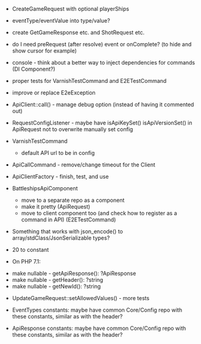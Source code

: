 - CreateGameRequest with optional playerShips

- eventType/eventValue into type/value?

- create GetGameResponse etc. and ShotRequest etc.
- do I need preRequest (after resolve) event or onComplete? (to hide and show cursor for example)

- console - think about a better way to inject dependencies for commands (DI Component?)

- proper tests for VarnishTestCommand and E2ETestCommand

- improve or replace E2eException

- ApiClient::call() - manage debug option (instead of having it commented out)

- RequestConfigListener - maybe have isApiKeySet() isApiVersionSet() in ApiRequest not to overwrite manually set config

- VarnishTestCommand
  * default API url to be in config

- ApiCallCommand - remove/change timeout for the Client

- ApiClientFactory - finish, test, and use

- BattleshipsApiComponent
  * move to a separate repo as a component
  * make it pretty (ApiRequest)
  * move to client component too (and check how to register as a command in API) (E2ETestCommand)

- Something that works with json_encode() to array/stdClass/JsonSerializable types?

- 20 to constant

- On PHP 7.1:
 * make nullable - getApiResponse(): ?ApiResponse
 * make nullable - getHeader(): ?string
 * make nullable - getNewId(): ?string

- UpdateGameRequest::setAllowedValues() - more tests

- EventTypes constants: maybe have common Core/Config repo with these constants, similar as with the header?
- ApiResponse constants: maybe have common Core/Config repo with these constants, similar as with the header?
